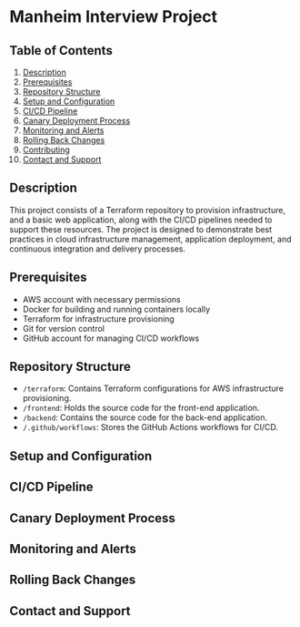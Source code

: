 # Manheim Interview Project

## Table of Contents
1. [Description](#description)
2. [Prerequisites](#prerequisites)
3. [Repository Structure](#repository-structure)
4. [Setup and Configuration](#setup-and-configuration)
5. [CI/CD Pipeline](#ci-cd-pipeline)
6. [Canary Deployment Process](#canary-deployment-process)
7. [Monitoring and Alerts](#monitoring-and-alerts)
8. [Rolling Back Changes](#rolling-back-changes)
9. [Contributing](#contributing)
10. [Contact and Support](#contact-and-support)

## Description
This project consists of a Terraform repository to provision infrastructure, and a basic web application, along with the CI/CD pipelines needed to support these resources. The project is designed to demonstrate best practices in cloud infrastructure management, application deployment, and continuous integration and delivery processes.

## Prerequisites
- AWS account with necessary permissions
- Docker for building and running containers locally
- Terraform for infrastructure provisioning
- Git for version control
- GitHub account for managing CI/CD workflows

## Repository Structure
- `/terraform`: Contains Terraform configurations for AWS infrastructure provisioning.
- `/frontend`: Holds the source code for the front-end application.
- `/backend`: Contains the source code for the back-end application.
- `/.github/workflows`: Stores the GitHub Actions workflows for CI/CD.

## Setup and Configuration
<!-- Details on setting up the local development environment, configuring AWS services, and initializing Terraform for infrastructure management. -->

## CI/CD Pipeline
<!-- Explains the automated processes for testing, building, and deploying the applications and infrastructure across different environments (NP and PR). -->

## Canary Deployment Process
<!-- Outlines the strategy and steps for implementing canary releases, including managing traffic through ALB target group weights and monitoring the deployment's success. -->

## Monitoring and Alerts
<!-- Describes the monitoring setup using CloudWatch, how to configure alerts for system events, and responding to incidents. -->

## Rolling Back Changes
<!-- Instructions on how to rollback application and infrastructure changes in case of deployment issues or other operational failures. -->

## Contact and Support
<!-- Provides contact information and support resources for project maintainers and contributors. -->
